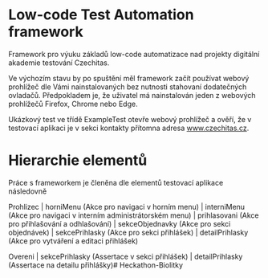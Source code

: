 # Low-code Test Automation framework

Framework pro výuku základů low-code automatizace nad projekty digitální akademie testování Czechitas.

Ve výchozím stavu by po spuštění měl framework začít používat webový prohlížeč dle Vámi nainstalovaných 
bez nutnosti stahovaní dodatečných ovladačů. Předpokladem je, že uživatel má nainstalován jeden z webových prohlížečů
Firefox, Chrome nebo Edge.

Ukázkový test ve třídě ExampleTest otevře webový prohlížeč a ověří, že v testovací aplikaci je v sekci kontakty 
přítomna adresa www.czechitas.cz.

# Hierarchie elementů

Práce s frameworkem je členěna dle elementů testovací aplikace následovně

Prohlizec
    |   horniMenu (Akce pro navigaci v horním menu)
    |   interniMenu (Akce pro navigaci v interním administrátorském menu)
    |   prihlasovani (Akce pro přihlašování a odhlašování)
    |   sekceObjednavky (Akce pro sekci objednávek)
    |   sekcePrihlasky (Akce pro sekci přihlášek)
    |   detailPrihlasky (Akce pro vytváření a editaci přihlášek)

Overeni
    |   sekcePrihlasky (Assertace v sekci přihlášek)
    |   detailPrihlasky (Assertace na detailu přihlášky)#   H e c k a t h o n - B i o l i t k y  
 